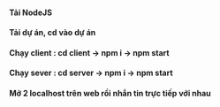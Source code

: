 #### Tải NodeJS

#### Tải dự án, cd vào dự án

#### Chạy client : cd client -> npm i -> npm start

#### Chạy sever : cd server -> npm i -> npm start

#### Mở 2 localhost trên web rồi nhắn tin trực tiếp với nhau
